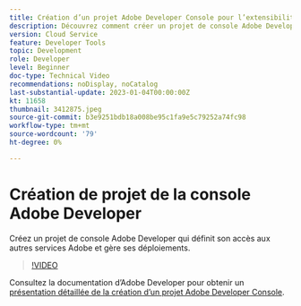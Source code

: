 ```yaml
---
title: Création d’un projet Adobe Developer Console pour l’extensibilité de la console de fragments de contenu
description: Découvrez comment créer un projet de console Adobe Developer qui définit son accès à d’autres services Adobe et gère ses déploiements.
version: Cloud Service
feature: Developer Tools
topic: Development
role: Developer
level: Beginner
doc-type: Technical Video
recommendations: noDisplay, noCatalog
last-substantial-update: 2023-01-04T00:00:00Z
kt: 11658
thumbnail: 3412875.jpeg
source-git-commit: b3e9251bdb18a008be95c1fa9e5c79252a74fc98
workflow-type: tm+mt
source-wordcount: '79'
ht-degree: 0%

---
```



# Création de projet de la console Adobe Developer

Créez un projet de console Adobe Developer qui définit son accès aux autres services Adobe et gère ses déploiements.

>[!VIDEO](https://video.tv.adobe.com/v/3412875?quality=12&learn=on)

Consultez la documentation d’Adobe Developer pour obtenir un [présentation détaillée de la création d’un projet Adobe Developer Console](https://developer.adobe.com/uix/docs/services/aem-cf-console-admin/extension-development/#create-a-project-in-adobe-developer-console).
